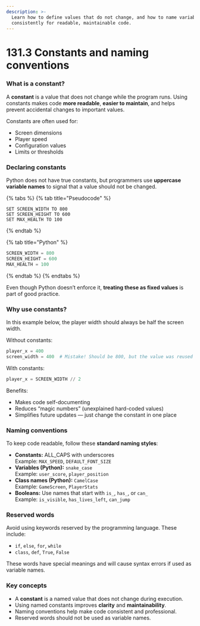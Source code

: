 ```yaml
---
description: >-
  Learn how to define values that do not change, and how to name variables
  consistently for readable, maintainable code.
---
```


# 131.3 Constants and naming conventions

### **What is a constant?**

A **constant** is a value that does not change while the program runs. Using constants makes code **more readable**, **easier to maintain**, and helps prevent accidental changes to important values.

Constants are often used for:

* Screen dimensions
* Player speed
* Configuration values
* Limits or thresholds

### **Declaring constants**

Python does not have true constants, but programmers use **uppercase variable names** to signal that a value should not be changed.

{% tabs %}
{% tab title="Pseudocode" %}
```
SET SCREEN_WIDTH TO 800
SET SCREEN_HEIGHT TO 600
SET MAX_HEALTH TO 100
```
{% endtab %}

{% tab title="Python" %}
```python
SCREEN_WIDTH = 800
SCREEN_HEIGHT = 600
MAX_HEALTH = 100
```
{% endtab %}
{% endtabs %}

Even though Python doesn’t enforce it, **treating these as fixed values** is part of good practice.

### **Why use constants?**

In this example below, the player width should always be half the screen width.

Without constants:

```python
player_x = 400
screen_width = 400  # Mistake! Should be 800, but the value was reused incorrectly
```

With constants:

```python
player_x = SCREEN_WIDTH // 2
```

Benefits:

* Makes code self-documenting
* Reduces “magic numbers” (unexplained hard-coded values)
* Simplifies future updates — just change the constant in one place

### **Naming conventions**

To keep code readable, follow these **standard naming styles**:

* **Constants:** ALL\_CAPS with underscores\
  Example: `MAX_SPEED`, `DEFAULT_FONT_SIZE`
* **Variables (Python):** `snake_case`\
  Example: `user_score`, `player_position`
* **Class names (Python):** `CamelCase`\
  Example: `GameScreen`, `PlayerStats`
* **Booleans:** Use names that start with `is_`, `has_`, or `can_`\
  Example: `is_visible`, `has_lives_left`, `can_jump`

### **Reserved words**

Avoid using keywords reserved by the programming language. These include:

* `if`, `else`, `for`, `while`
* `class`, `def`, `True`, `False`

These words have special meanings and will cause syntax errors if used as variable names.

### Key concepts

* A **constant** is a named value that does not change during execution.
* Using named constants improves **clarity** and **maintainability**.
* Naming conventions help make code consistent and professional.
* Reserved words should not be used as variable names.
